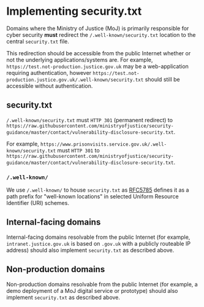 # Implementing security.txt

Domains where the Ministry of Justice \(MoJ\) is primarily responsible for cyber security **must** redirect the `/.well-known/security.txt` location to the central `security.txt` file.

This redirection should be accessible from the public Internet whether or not the underlying applications/systems are. For example, `https://test.not-production.justice.gov.uk` may be a web-application requiring authentication, however `https://test.not-production.justice.gov.uk/.well-known/security.txt` should still be accessible without authentication.

## security.txt

`/.well-known/security.txt` must `HTTP 301` \(permanent redirect\) to `https://raw.githubusercontent.com/ministryofjustice/security-guidance/master/contact/vulnerability-disclosure-security.txt`.

For example, `https://www.prisonvisits.service.gov.uk/.well-known/security.txt` must `HTTP 301` to `https://raw.githubusercontent.com/ministryofjustice/security-guidance/master/contact/vulnerability-disclosure-security.txt`.

### `/.well-known/`

We use `/.well-known/` to house `security.txt` as [RFC5785](https://tools.ietf.org/html/rfc5785) defines it as a path prefix for "well-known locations" in selected Uniform Resource Identifier \(URI\) schemes.

## Internal-facing domains

Internal-facing domains resolvable from the public Internet \(for example, `intranet.justice.gov.uk` is based on `.gov.uk` with a publicly routeable IP address\) should also implement `security.txt` as described above.

## Non-production domains

Non-production domains resolvable from the public Internet \(for example, a demo deployment of a MoJ digital service or prototype\) should also implement `security.txt` as described above.

